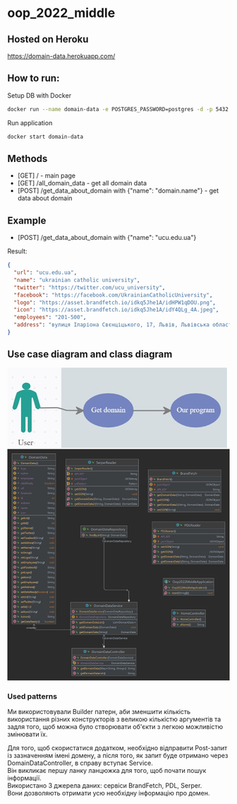 # oop_2022_middle

## Hosted on Heroku
https://domain-data.herokuapp.com/

## How to run:
Setup DB with Docker
```bash
docker run --name domain-data -e POSTGRES_PASSWORD=postgres -d -p 5432:5432 postgres
```
Run application
```bash
docker start domain-data
```

## Methods
- [GET] / - main page
- [GET] /all_domain_data - get all domain data
- [POST] /get_data_about_domain with {"name": "domain.name"} - get data about domain

## Example
- [POST] /get_data_about_domain with {"name": "ucu.edu.ua"}  

Result:  
```json
{
  "url": "ucu.edu.ua",
  "name": "ukrainian catholic university",
  "twitter": "https://twitter.com/ucu_university",
  "facebook": "https://facebook.com/UkrainianCatholicUniversity",
  "logo": "https://asset.brandfetch.io/idkq5Jhe1A/idHPW1qDOU.png",
  "icon": "https://asset.brandfetch.io/idkq5Jhe1A/idY4QLg_4A.jpeg",
  "employees": "201-500",
  "address": "вулиця Іларіона Свєнціцького, 17, Львів, Львівська область, 79000"
}
```

## Use case diagram and class diagram
![image](use%20case%20diagram.jpg)
![image](class%20diagram.jpg)

### Used patterns
Ми використовували Builder патерн, аби зменшити кількість використання різних конструкторів з великою кількістю аргументів та задля того, щоб можна було створювати об'єкти з легкою можливістю змінювати їх.

Для того, щоб скористатися додатком, необхідно відправити Post-запит із зазначенням імені домену,
а після того, як запит буде отримано через DomainDataController, в справу вступає Service.  
Він викликає першу ланку ланцюжка для того, щоб почати пошук інформації.  
Використано 3 джерела даних: сервіси BrandFetch, PDL, Serper.  
Вони дозволяють отримати усю необхідну інформацію про домен.
